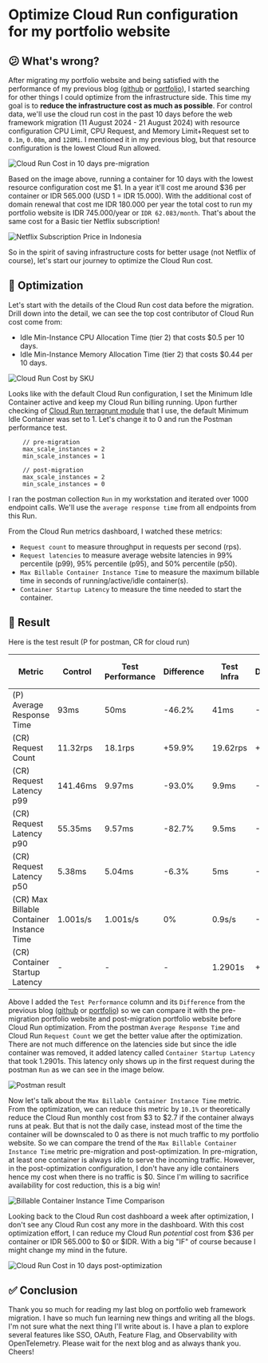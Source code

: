 # Optimize Cloud Run configuration for my portfolio website
## 😕 What's wrong?

After migrating my portfolio website and being satisfied with the performance of my previous blog ([github](https://github.com/husni-zuhdi/husni-blog-resources/tree/main/004-effect-of-web-framework-migration-on-my-portfolio-website-performance) or [portfolio](https://husni-zuhdi.com/blogs/004-g)), I started searching for other things I could optimize from the infrastructure side. This time my goal is to **reduce the infrastructure cost as much as possible**. For control data, we'll use the cloud run cost in the past 10 days before the web framework migration (11 August 2024 - 21 August 2024) with resource configuration CPU Limit, CPU Request, and Memory Limit+Request  set to `0.1m`, `0.08m`, and `128Mi`. I mentioned it in my previous blog, but that resource configuration is the lowest Cloud Run allowed.

![Cloud Run Cost in 10 days pre-migration](./../attachments/005_husni_portfolio_cloud_run_pre_migration_cost.png)

Based on the image above, running a container for 10 days with the lowest resource configuration cost me $1. In a year it'll cost me around $36 per container or IDR 565.000 (USD 1 = IDR 15.000). With the additional cost of domain renewal that cost me IDR 180.000 per year the total cost to run my portfolio website is IDR 745.000/year or `IDR 62.083/month`. That's about the same cost for a Basic tier Netflix subscription!

![Netflix Subscription Price in Indonesia](./../attachments/005_netflix_sub_pricing_indonesia.png)

So in the spirit of saving infrastructure costs for better usage (not Netflix of course), let's start our journey to optimize the Cloud Run cost.

## 🔧 Optimization

Let's start with the details of the Cloud Run cost data before the migration. Drill down into the detail, we can see the top cost contributor of Cloud Run cost come from:
- Idle Min-Instance CPU Allocation Time (tier 2) that costs $0.5 per 10 days.
- Idle Min-Instance Memory Allocation Time (tier 2) that costs $0.44 per 10 days.

![Cloud Run Cost by SKU](./../attachments/005_husni_portfolio_cloud_run_pre_migration_cost_sku.png)

Looks like with the default Cloud Run configuration, I set the Minimum Idle Container active and keep my Cloud Run billing running. Upon further checking of [Cloud Run terragrunt module](https://github.com/GoogleCloudPlatform/terraform-google-cloud-run/blob/v0.9.1/modules/secure-cloud-run-core/variables.tf#L307-L311) that I use, the default Minimum Idle Container was set to 1. Let's change it to 0 and run the Postman performance test.

```hcl
	// pre-migration
	max_scale_instances = 2
	min_scale_instances = 1
	
	// post-migration
	max_scale_instances = 2
	min_scale_instances = 0
```

I ran the postman collection `Run` in my workstation and iterated over 1000 endpoint calls. We'll use the `average response time` from all endpoints from this Run.

From the Cloud Run metrics dashboard, I watched these metrics:
- `Request count` to measure throughput in requests per second (rps).
- `Request latencies` to measure average website latencies in 99% percentile (p99), 95% percentile (p95), and 50% percentile (p50).
- `Max Billable Container Instance Time` to measure the maximum billable time in seconds of running/active/idle container(s).
- `Container Startup Latency` to measure the time needed to start the container.

## 🚄 Result

Here is the test result (P for postman, CR for cloud run)

| Metric                                    | Control  | Test Performance | Difference | Test Infra | Difference | Difference between test |
| ----------------------------------------- | -------- | ---------------- | ---------- | ---------- | ---------- | ----------------------- |
| (P) Average Response Time                 | 93ms     | 50ms             | -46.2%     | 41ms       | -55.9%     | -9.7%                   |
| (CR) Request Count                        | 11.32rps | 18.1rps          | +59.9%     | 19.62rps   | +73.3%     | +13.4%                  |
| (CR) Request Latency p99                  | 141.46ms | 9.97ms           | -93.0%     | 9.9ms      | -93.0%     | 0%                      |
| (CR) Request Latency p90                  | 55.35ms  | 9.57ms           | -82.7%     | 9.5ms      | -82.8%     | -0.1%                   |
| (CR) Request Latency p50                  | 5.38ms   | 5.04ms           | -6.3%      | 5ms        | -7.1%      | -0.8%                   |
| (CR) Max Billable Container Instance Time | 1.001s/s | 1.001s/s         | 0%         | 0.9s/s     | -10.1%     | -10.1%                  |
| (CR) Container Startup Latency            | -        | -                | -          | 1.2901s    | +1.2901s   | +1.2901s                |

Above I added the `Test Performance` column and its `Difference` from the previous blog ([github]() or [portfolio]()) so we can compare it with the pre-migration portfolio website and post-migration portfolio website before Cloud Run optimization. From the postman `Average Response Time` and Cloud Run `Request Count` we get the better value after the optimization. There are not much difference on the latencies side but since the idle container was removed, it added latency called `Container Startup Latency` that took 1.2901s. This latency only shows up in the first request during the postman `Run` as we can see in the image below. 

![Postman result](./../attachments/005_husni_portfolio_cr_opt.png)

Now let's talk about the `Max Billable Container Instance Time` metric. From the optimization, we can reduce this metric by `10.1%` or theoretically reduce the Cloud Run monthly cost from $3 to $2.7 if the container always runs at peak. But that is not the daily case, instead most of the time the container will be downscaled to 0 as there is not much traffic to my portfolio website. So we can compare the trend of the `Max Billable Container Instance Time` metric pre-migration and post-optimization. In pre-migration, at least one container is always idle to serve the incoming traffic. However, in the post-optimization configuration, I don't have any idle containers hence my cost when there is no traffic is $0. Since I'm willing to sacrifice availability for cost reduction, this is a big win!

![Billable Container Instance Time Comparison](./../attachments/005_husni_portfolio_billable_container_instance_comp.png)

Looking back to the Cloud Run cost dashboard a week after optimization, I don't see any Cloud Run cost any more in the dashboard. With this cost optimization effort, I can reduce my Cloud Run *potential* cost from $36 per container or IDR 565.000 to $0 or $IDR. With a big "IF" of course because I might change my mind in the future.

![Cloud Run Cost in 10 days post-optimization](./../attachments/005_husni_portfolio_post_opt_cost_dashboard.png)

## ✅ Conclusion

Thank you so much for reading my last blog on portfolio web framework migration. I have so much fun learning new things and writing all the blogs. I'm not sure what the next thing I'll write about is. I have a plan to explore several features like SSO, OAuth, Feature Flag, and Observability with OpenTelemetry. Please wait for the next blog and as always thank you. Cheers!
